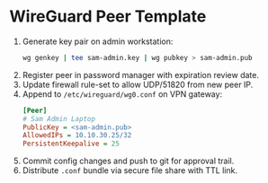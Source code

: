 # WireGuard Peer Template

1. Generate key pair on admin workstation:
   ```bash
   wg genkey | tee sam-admin.key | wg pubkey > sam-admin.pub
   ```
2. Register peer in password manager with expiration review date.
3. Update firewall rule-set to allow UDP/51820 from new peer IP.
4. Append to `/etc/wireguard/wg0.conf` on VPN gateway:
   ```ini
   [Peer]
   # Sam Admin Laptop
   PublicKey = <sam-admin.pub>
   AllowedIPs = 10.10.30.25/32
   PersistentKeepalive = 25
   ```
5. Commit config changes and push to git for approval trail.
6. Distribute `.conf` bundle via secure file share with TTL link.
